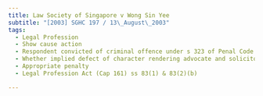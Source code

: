 ```yaml
---
title: Law Society of Singapore v Wong Sin Yee 
subtitle: "[2003] SGHC 197 / 13\_August\_2003"
tags:
  - Legal Profession
  - Show cause action
  - Respondent convicted of criminal offence under s 323 of Penal Code (Cap 224)
  - Whether implied defect of character rendering advocate and solicitor unfit for profession
  - Appropriate penalty
  - Legal Profession Act (Cap 161) ss 83(1) & 83(2)(b)

---
```


